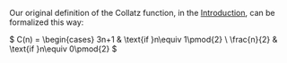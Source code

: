 Our original definition of the Collatz function, in the [Introduction](Intro.md), can be formalized this way:

$
C(n) = \begin{cases}
3n+1 & \text{if }n\equiv 1\pmod{2} \\
\frac{n}{2} & \text{if }n\equiv 0\pmod{2}
$

